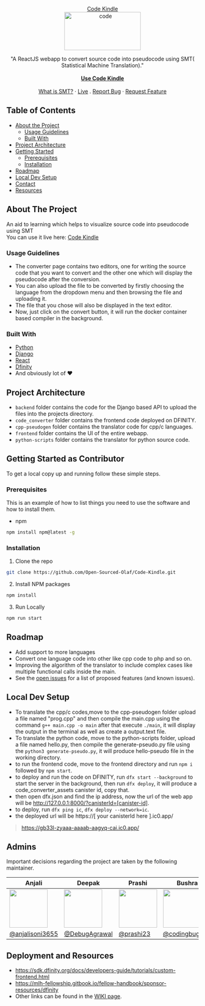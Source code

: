 <!-- PROJECT LOGO -->
<p align="center">
  <a href="https://github.com/Open-Sourced-Olaf/Code-Kindle/">
    Code Kindle<br/>
    <img src="https://i.ibb.co/d6c1zfT/code.png" alt="code" height="100" width="200">
  </a>

  <p align="center">
    "A ReactJS webapp to convert source code into pseudocode using SMT( Statistical Machine Translation)."
    <br /><br />
    <a href="https://gb33l-zyaaa-aaaab-aagyq-cai.ic0.app/"><strong>Use Code Kindle</strong></a>
    <br />
    <br />
    <a href="https://en.wikipedia.org/wiki/Statistical_machine_translation">What is SMT?</a>
    ·
    <a href="https://gb33l-zyaaa-aaaab-aagyq-cai.ic0.app/">Live</a>
    .
    <a href="https://github.com/Open-Sourced-Olaf/Code-Kindle/issues">Report Bug</a>
    ·
    <a href="https://github.com/Open-Sourced-Olaf/Code-Kindle/issues">Request Feature</a>
  </p>
</p>


<!-- TABLE OF CONTENTS -->

## Table of Contents

- [About the Project](#about-the-project)
  - [Usage Guidelines](#usage-guidelines)
  - [Built With](#built-with)
- [Project Architecture](#project-architecture)
- [Getting Started](#getting-started-as-contributor)
  - [Prerequisites](#prerequisites)
  - [Installation](#installation)
- [Roadmap](#roadmap)
- [Local Dev Setup](#local-dev-setup)
- [Contact](#admins)
- [Resources](#deployment-and-resources)



<!-- ABOUT THE PROJECT -->

## About The Project

An aid to learning which helps to visualize source code into pseudocode using SMT 
<br/>
You can  use it live here: <a href="https://gb33l-zyaaa-aaaab-aagyq-cai.ic0.app/">Code Kindle</a>

<!-- Usage Guidelines -->
### Usage Guidelines 

- The converter page contains two editors, one for writing the source code that you want to convert and the other one which will display the
pseudocode after the conversion.
- You can also upload the file to be converted by firstly choosing the language from the dropdown menu and then browsing the file and uploading it.
- The file that you chose will also be displayed in the text editor.
- Now, just click on the convert button, it will run the docker container based compiler in the background.

### Built With

- [Python](https://www.python.org/)
- [Django](https://www.djangoproject.com/)
- [React](https://reactjs.org/)
- [Dfinity](https://dfinity.org/)
- And obviously lot of ❤️



<!-- Project Breakdown -->
## Project Architecture 

- `backend` folder contains the code for the Django based API to upload the files into the projects directory.
- `code_converter` folder contains the frontend code deployed on DFINITY.
- `cpp-pseudogen` folder contains the translator code for cpp/c languages.
- `frontend` folder contains the UI of the entire webapp.
- `python-scripts` folder contains the translator for python source code.



<!-- GETTING STARTED -->

## Getting Started as Contributor

To get a local copy up and running follow these simple steps.

### Prerequisites

This is an example of how to list things you need to use the software and how to install them.

- npm

```sh
npm install npm@latest -g
```

### Installation

1. Clone the repo

```sh
git clone https://github.com/Open-Sourced-Olaf/Code-Kindle.git
```

2. Install NPM packages

```sh
npm install
```
3. Run Locally

```sh
npm run start
```
<!-- ROADMAP -->

## Roadmap

- Add support to more languages
- Convert one language code into other like cpp code to php and so on.
- Improving the algorithm of the translator to include complex cases like multiple functional calls inside the main.
- See the [open issues](https://github.com/Open-Sourced-Olaf/Code-Kindle/issues) for a list of proposed features (and known issues).



<!-- CONTRIBUTING -->

## Local Dev Setup

- To translate the cpp/c codes,move to the cpp-pseudogen folder upload a file named "prog.cpp" and then compile the main.cpp using the command
 `g++ main.cpp -o main` after that execute `./main`, it will display the output in the terminal as well as create a output.text file.
 - To translate the python code, move to the python-scripts folder, upload a file named hello.py, then compile the generate-pseudo.py file using the
   `python3 generate-pseudo.py`, it will produce hello-pseudo file in the working directory.
  - to run the frontend code, move to the frontend directory and run `npm i` followed by `npm start`.
 - to deploy and run the code on DFINITY, run `dfx start --background` to start the server in the background, then run `dfx deploy`, it will produce a      code_converter_assets canister id, copy that.
 - then open dfx.json and find the ip address, now the url of the web app will be http://127.0.0.1:8000/?canisterId=[canister-id].
 - to deploy, run `dfx ping ic`, `dfx deploy --network=ic`.
 - the deployed url will be https://[ your canisterId here ].ic0.app/ 
 > https://gb33l-zyaaa-aaaab-aagyq-cai.ic0.app/


## Admins
Important decisions regarding the project are taken by the following maintainer.

| Anjali  | Deepak | Prashi | Bushra | Yvon Manzi |
|---|---|---|---|---|
| <img  height="100" width="100" src="https://avatars.githubusercontent.com/u/51020896?v=4">  | <img  height="100" width="100" src="https://avatars.githubusercontent.com/u/64848982?v=4">   | <img  height="100" width="100" src="https://avatars.githubusercontent.com/u/40317432?v=4">   | <img  height="100" width="100" src="https://avatars.githubusercontent.com/u/45208821?v=4">   | <img  height="100" width="100" src="https://avatars.githubusercontent.com/u/46822938?v=4">   |
| [@anjalisoni3655](https://github.com/anjalisoni3655)  | [@DebugAgrawal](https://github.com/DebugAgrawal/)  | [@prashi23](https://github.com/prashi23) | [@codingbug671](codingbug671)  | [@yvonmanzi](https://github.com/yvonmanzi)  |



## Deployment and Resources
- https://sdk.dfinity.org/docs/developers-guide/tutorials/custom-frontend.html
- https://mlh-fellowship.gitbook.io/fellow-handbook/sponsor-resources/dfinity
- Other links can be found in the [WIKI page](https://github.com/Open-Sourced-Olaf/Code-Kindle/wiki).



